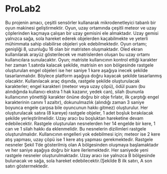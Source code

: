 # ProLab2
Bu projenin amacı, çeşitli sensörler kullanarak mikrodenetleyici tabanlı bir oyun makinesi
geliştirmektir.
Oyun, uzay ortamında çeşitli meteor ve uzay çöplerinden kaçmaya çalışan bir uzay gemisini ele
almaktadır. Uzay gemisi yalnızca sağa, sola hareket ederek objelerden kaçabilmekte ve yeterli
mühimmata sahip olabilirse objeleri yok edebilmektedir. Oyun ortamı; genişliği 8, uzunluğu 16 olan
bir matristen oluşmaktadır. Oled ekran kullanılarak arayüz gösterilecek ve matrislerden oluşan bu uzay
ortamı kullanıcılara sunulacaktır. Oyun; matriste kullanıcının kontrol ettiği karakter her zaman 1.satırda
kalacak şekilde, matrisin en son bölgesinde rastgele oluşturulan engel objeleri ise her saniye 1 kare
aşağıya inecek şekilde tasarlanmalıdır. Böylece platform aşağıya doğru kayacak şekilde tasarlanmış
olacaktır. Kullanılacak araç dışında, rastgele şekilde oluşturulacak karakterler; engel karakteri (meteor
veya uzay çöpü), ödül puanı (bu alındığında kullanıcı ekstra 1 hak kazanır, yedek can), silah (bununla
kullanıcının yönettiği karakter önüne doğru bir obje fırlatır, ilk çarptığı engel karakterinin canını 1
azaltır), dokunulmazlık (alındığı zaman 3 saniye boyunca engele çarpsa bile oyuncunun hakkı gitmez)
oluşturulur. Her oluşturulacak satıra (8 kareye) rastgele objeler, 1 adet boşluk bırakılacak şekilde
yerleştirilmelidir. Uzay aracı bu boşluktan hareketine devam edebilecektir. Rastgele oluşturulan
nesnelerden her 14 engelde bir kere, 1 can ve 1 silah hakkı da eklenmelidir. Bu nesnelerin dizilimleri
rastgele oluşturulmalıdır. Kullanıcının engelleri yok edebilmesi için; meteor ise 2 kere atış yapması,
uzay çöpü ise 1 kere atış yapması gerekmektedir.
Rastgele nesneler Şekil 1’de gösterilmiş olan A bölgesinden oluşmaya başlamaktadır ve her saniye
aşağıya doğru bir kare ilerlemektedir. Her saniyede yeni rastgele nesneler oluşturulmaktadır. Uzay aracı
ise yalnızca B bölgesinde bulunacak ve sağa, sola hareket edebilecektir.(Şekilde B ilk satırı, A son satırı
göstermektedir.
